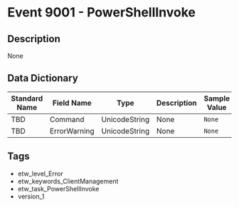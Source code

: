 # Event 9001 - PowerShellInvoke

## Description
None

## Data Dictionary
|Standard Name|Field Name|Type|Description|Sample Value|
|---|---|---|---|---|
|TBD|Command|UnicodeString|None|`None`|
|TBD|ErrorWarning|UnicodeString|None|`None`|

## Tags
* etw_level_Error
* etw_keywords_ClientManagement
* etw_task_PowerShellInvoke
* version_1